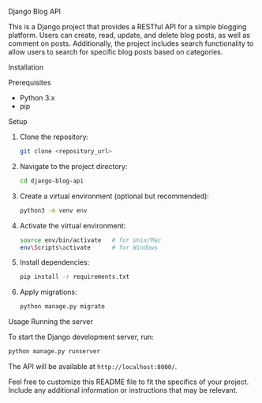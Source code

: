 

Django Blog API

This is a Django project that provides a RESTful API for a simple blogging platform. Users can create, read, update, and delete blog posts, as well as comment on posts. Additionally, the project includes search functionality to allow users to search for specific blog posts based on categories.

Installation

Prerequisites

- Python 3.x
- pip

Setup

1. Clone the repository:

    ```bash
    git clone <repository_url>
    ```

2. Navigate to the project directory:

    ```bash
    cd django-blog-api
    ```

3. Create a virtual environment (optional but recommended):

    ```bash
    python3 -m venv env
    ```


4. Activate the virtual environment:

    ```bash
    source env/bin/activate   # for Unix/Mac
    env\Scripts\activate      # for Windows
    ```

5. Install dependencies:

    ```bash
    pip install -r requirements.txt
    ```

6. Apply migrations:

    ```bash
    python manage.py migrate
    ```

 Usage
Running the server

To start the Django development server, run:

```bash
python manage.py runserver
```

The API will be available at `http://localhost:8000/`.


Feel free to customize this README file to fit the specifics of your project. Include any additional information or instructions that may be relevant.
